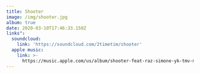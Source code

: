 ```yaml
---
title: Shooter
image: /img/shooter.jpg
album: true
date: 2020-03-10T17:46:33.150Z
links":
  soundcloud:
    link: 'https://soundcloud.com/2timetim/shooter'
  apple music:
    link: >-
      https://music.apple.com/us/album/shooter-feat-raz-simone-yk-tmv-mozzy-single/1472323886
---
```

